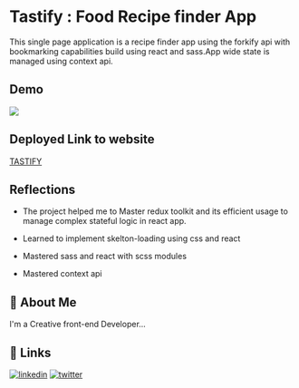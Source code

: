 # Tastify : Food Recipe finder App

This single page application is a recipe finder app using the forkify api with bookmarking capabilities build using react and sass.App wide state is managed using context api.

## Demo

![](/demo.gif)


## Deployed Link to website

[TASTIFY](https://tastify-recipefinder.netlify.app/)

## Reflections

- The project helped me to Master redux toolkit and its efficient usage to manage complex stateful logic in react app.

- Learned to implement skelton-loading using css and react

- Mastered sass and react with scss modules

- Mastered context api



## 🚀 About Me

I'm a Creative front-end Developer...

## 🔗 Links

[![linkedin](https://img.shields.io/badge/linkedin-0A66C2?style=for-the-badge&logo=linkedin&logoColor=white)](https://www.linkedin.com/in/vishnunadh/)
[![twitter](https://img.shields.io/badge/twitter-1DA1F2?style=for-the-badge&logo=twitter&logoColor=white)](https://twitter.com/_VishnuNadh_)